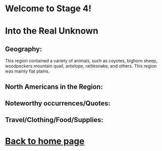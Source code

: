
# Welcome to Stage 4!


# Into the Real Unknown
## Geography:
This region contained a variety of animals, such as coyotes, bighorn sheep, woodpeckers mountain quail, antelope, rattlesnake, and others. This region was mainly flat plains.
## North Americans in the Region:

## Noteworthy occurrences/Quotes:

## Travel/Clothing/Food/Supplies:


# [Back to home page](README.md)



